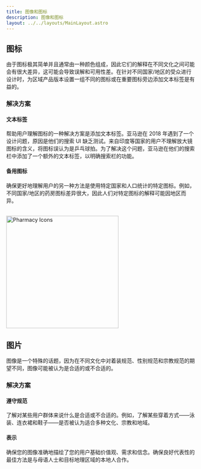 ```yaml
---
title: 图像和图标
description: 图像和图标
layout: ../../layouts/MainLayout.astro
---
```


## 图标

由于图标极其简单并且通常由一种颜色组成，因此它们的解释在不同文化之间可能会有很大差异，这可能会导致误解和可用性差。在针对不同国家/地区的受众进行设计时，为区域产品版本设置一组不同的图标或在重要图标旁边添加文本标签是有益的。

### 解决方案

<div class="boxcontainer">
<div class="highlightbox3">
    <h4>文本标签</h4>
    <p>帮助用户理解图标的一种解决方案是添加文本标签。亚马逊在 2018 年遇到了一个设计问题，原因是他们的搜索 UI 缺乏测试。来自印度等国家的用户不理解放大镜图标的含义，将图标误认为是乒乓球拍。为了解决这个问题，亚马逊在他们的搜索栏中添加了一个额外的文本标签，以明确搜索栏的功能。</p>
</div>

<div class="highlightbox3">
    <h4>备用图标</h4>
    <p>确保更好地理解用户的另一种方法是使用特定国家和人口统计的特定图标。例如，不同国家/地区的药房图标差异很大，因此人们对特定图标的解释可能因地区而异。</p>
</div>
</div>

<br />
<img src="/culture/pharmacy.png" width="300" title="Pharmacy Icons" class="center">
<br />

## 图片

图像是一个特殊的话题，因为在不同文化中对着装规范、性别规范和宗教规范的期望不同，图像可能被认为是合适的或不合适的。

### 解决方案


<div class="boxcontainer">
<div class="highlightbox2">
    <h4>遵守规范</h4>
    <p>了解对某些用户群体来说什么是合适或不合适的。例如，了解某些穿着方式——泳装、连衣裙和鞋子——是否被认为适合多种文化、宗教和地域。</p>
</div>

<div class="highlightbox2">
    <h4>表示</h4>
    <p>确保您的图像准确地描绘了您的用户基础价值观、需求和信念。确保良好代表性的最佳方法是与母语人士和目标地理区域的本地人合作。</p>
</div>
</div>


